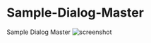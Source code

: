 # Sample-Dialog-Master
Sample Dialog Master
![screenshot](https://user-images.githubusercontent.com/24818899/60150417-524c6c80-97f6-11e9-9ca5-a3d409ffcb6f.png)
